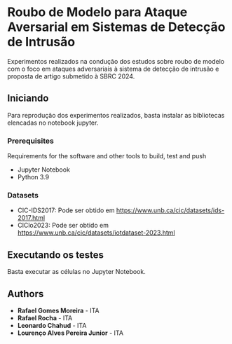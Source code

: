 # Roubo de Modelo para Ataque Aversarial em Sistemas de Detecção de Intrusão

Experimentos realizados na condução dos estudos sobre roubo de modelo com o foco em ataques adversariais à sistema de detecção de intrusão e proposta de artigo submetido à SBRC 2024.

## Iniciando

Para reprodução dos experimentos realizados, basta instalar as bibliotecas elencadas no notebook jupyter.

### Prerequisites

Requirements for the software and other tools to build, test and push 
- Jupyter Notebook
- Python 3.9

### Datasets

- CIC-IDS2017: Pode ser obtido em https://www.unb.ca/cic/datasets/ids-2017.html
- ClClo2023: Pode ser obtido em https://www.unb.ca/cic/datasets/iotdataset-2023.html

## Executando os testes

Basta executar as células no Jupyter Notebook.

## Authors

  - **Rafael Gomes Moreira** - ITA
  - **Rafael Rocha** - ITA
  -  **Leonardo Chahud** - ITA
  - **Lourenço Alves Pereira Junior** - ITA
